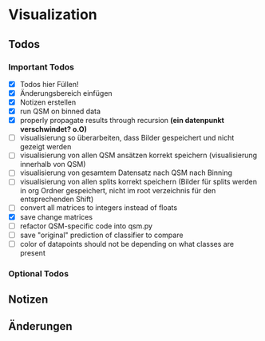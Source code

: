 # Visualization

## Todos

### Important Todos
* [x] Todos hier Füllen!
* [x] Änderungsbereich einfügen
* [x] Notizen erstellen
* [x] run QSM on binned data
* [x] properly propagate results through recursion __(ein datenpunkt verschwindet? o.O)__
* [ ] visualisierung so überarbeiten, dass Bilder gespeichert und nicht gezeigt werden
* [ ] visualisierung von allen QSM ansätzen korrekt speichern (visualisierung innerhalb
von QSM)
* [ ] visualisierung von gesamtem Datensatz nach QSM nach Binning
* [ ] visualisierung von allen splits korrekt speichern (Bilder für splits werden in 
  org Ordner gespeichert, nicht im root verzeichnis für den entsprechenden Shift)
* [ ] convert all matrices to integers instead of floats 
* [x] save change matrices
* [ ] refactor QSM-specific code into qsm.py
* [ ] save "original" prediction of classifier to compare
* [ ] color of datapoints should not be depending on what classes are present

### Optional Todos


## Notizen



## Änderungen
